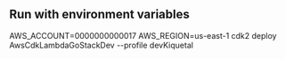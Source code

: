 ## Run with environment variables

AWS_ACCOUNT=0000000000017  AWS_REGION=us-east-1   cdk2 deploy AwsCdkLambdaGoStackDev --profile devKiquetal
